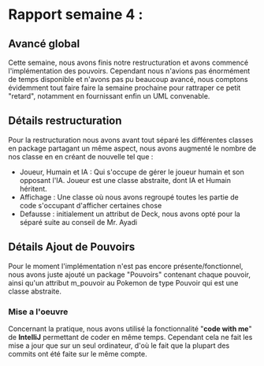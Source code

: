 # Rapport semaine 4 :

## Avancé global
Cette semaine, nous avons finis notre restructuration et avons commencé l'implémentation des pouvoirs. 
Cependant nous n'avions pas énormément de temps disponible et n'avons pas pu beaucoup avancé, 
nous comptons évidemment tout faire faire la semaine prochaine pour rattraper ce petit "retard", notamment en fournissant enfin un UML convenable.

## Détails restructuration
Pour la restructuration nous avons avant tout séparé les différentes classes en package partagant un même aspect, 
nous avons augmenté le nombre de nos classe en en créant de nouvelle tel que : 
- Joueur, Humain et IA : Qui s'occupe de gérer le joueur humain et son opposant l'IA. Joueur est une classe abstraite, dont IA et Humain héritent.
- Affichage : Une classe où nous avons regroupé toutes les partie de code s'occupant d'afficher certaines chose
- Defausse : initialement un attribut de Deck, nous avons opté pour la séparé suite au conseil de Mr. Ayadi  

## Détails Ajout de Pouvoirs
Pour le moment l'implémentation n'est pas encore présente/fonctionnel, nous avons juste ajouté un package "Pouvoirs" contenant chaque pouvoir, 
ainsi qu'un attribut m_pouvoir au Pokemon de type Pouvoir qui est une classe abstraite.

### Mise a l'oeuvre

Concernant la pratique, nous avons utilisé la fonctionnalité "**code with me**" de **IntelliJ** permettant de coder en même temps.
Cependant cela ne fait les mise a jour que sur un seul ordinateur, d'où le fait que la plupart des commits ont été faite sur le même compte.

